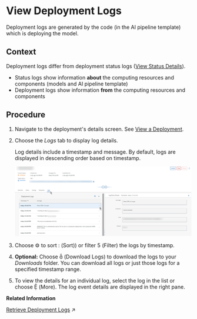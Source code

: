 <!-- loio4f9682e48a54430e870d525f1cfd312b -->

<link rel="stylesheet" type="text/css" href="css/sap-icons.css"/>

# View Deployment Logs

Deployment logs are generated by the code \(in the AI pipeline template\) which is deploying the model.



<a name="loio4f9682e48a54430e870d525f1cfd312b__context_zfz_ysb_wxb"/>

## Context

Deployment logs differ from deployment status logs \([View Status Details](https://help.sap.com/docs/AI_LAUNCHPAD/92d77f26188e4582897b9106b9cb72e0/75b90def0e91434ebce276ab29f99cd9.html)\).

-   Status logs show information **about** the computing resources and components \(models and AI pipeline template\)
-   Deployment logs show information **from** the computing resources and components



<a name="loio4f9682e48a54430e870d525f1cfd312b__steps_yg2_zsb_wxb"/>

## Procedure

1.  Navigate to the deployment's details screen. See [View a Deployment](https://help.sap.com/docs/AI_LAUNCHPAD/92d77f26188e4582897b9106b9cb72e0/d6f793e11145488daac3d1b7229a052a.html).

2.  Choose the *Logs* tab to display log details.

    Log details include a timestamp and message. By default, logs are displayed in descending order based on timestamp.

    ![Log details for a pending deployment.](images/Image_AIL_Deployment_Enhanced_Logs_5668448.png)

3.  Choose :gear: to sort <span class="SAP-icons-V5"></span> \(Sort\)\) or filter <span class="SAP-icons-V5"></span> \(Filter\) the logs by timestamp.

4.  **Optional:** Choose <span class="SAP-icons-V5"></span> \(Download Logs\) to download the logs to your *Downloads* folder. You can download all logs or just those logs for a specified timestamp range.

5.  To view the details for an individual log, select the log in the list or choose <span class="SAP-icons-V5"></span> \(More\). The log event details are displayed in the right pane.


**Related Information**  


[Retrieve Deployment Logs](https://help.sap.com/viewer/2d6c5984063c40a59eda62f4a9135bee/CLOUD/en-US/4c86b886f6ec440b99b7284f4b17e735.html "Deployment and execution logs contain information about API processing and metrics.") :arrow_upper_right:


